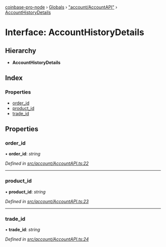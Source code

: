 [coinbase-pro-node](../README.md) › [Globals](../globals.md) › ["account/AccountAPI"](../modules/_account_accountapi_.md) › [AccountHistoryDetails](_account_accountapi_.accounthistorydetails.md)

# Interface: AccountHistoryDetails

## Hierarchy

- **AccountHistoryDetails**

## Index

### Properties

- [order_id](_account_accountapi_.accounthistorydetails.md#order_id)
- [product_id](_account_accountapi_.accounthistorydetails.md#product_id)
- [trade_id](_account_accountapi_.accounthistorydetails.md#trade_id)

## Properties

### order_id

• **order_id**: _string_

_Defined in [src/account/AccountAPI.ts:22](https://github.com/bennyn/coinbase-pro-node/blob/c83e588/src/account/AccountAPI.ts#L22)_

---

### product_id

• **product_id**: _string_

_Defined in [src/account/AccountAPI.ts:23](https://github.com/bennyn/coinbase-pro-node/blob/c83e588/src/account/AccountAPI.ts#L23)_

---

### trade_id

• **trade_id**: _string_

_Defined in [src/account/AccountAPI.ts:24](https://github.com/bennyn/coinbase-pro-node/blob/c83e588/src/account/AccountAPI.ts#L24)_
